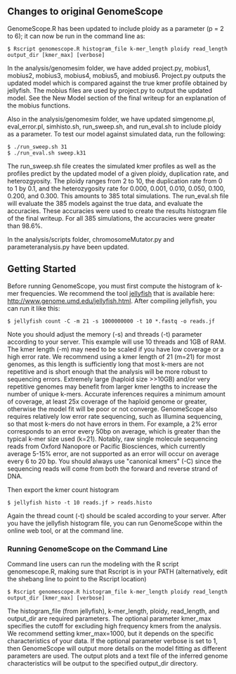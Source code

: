 ## Changes to original GenomeScope
GenomeScope.R has been updated to include ploidy as a parameter (p = 2 to 6); it can now be run in the command line as:

    $ Rscript genomescope.R histogram_file k-mer_length ploidy read_length output_dir [kmer_max] [verbose]

In the analysis/genomesim folder, we have added project.py, mobius1, mobius2, mobius3, mobius4, mobius5, and mobius6. Project.py outputs the updated model which is compared against the true kmer profile obtained by jellyfish. The mobius files are used by project.py to output the updated model. See the New Model section of the final writeup for an explanation of the mobius functions.

Also in the analysis/genomesim folder, we have updated simgenome.pl, eval_error.pl, simhisto.sh, run_sweep.sh, and run_eval.sh to include ploidy as a parameter. To test our model against simulated data, run the following:

    $ ./run_sweep.sh 31
    $ ./run_eval.sh sweep.k31

The run_sweep.sh file creates the simulated kmer profiles as well as the profiles predict by the updated model of a given ploidy, duplication rate, and heterozgyosity. The ploidy ranges from 2 to 10, the duplication rate from 0 to 1 by 0.1, and the heterozygosity rate for 0.000, 0.001, 0.010, 0.050, 0.100, 0.200, and 0.300. This amounts to 385 total simulations. The run_eval.sh file will evaluate the 385 models against the true data, and evaluate the accuracies. These accuracies were used to create the results histogram file of the final writeup. For all 385 simulations, the accuracies were greater than 98.6%.

In the analysis/scripts folder, chromosomeMutator.py and parameteranalysis.py have been updated. 

## Getting Started

Before running GenomeScope, you must first compute the histogram of k-mer frequencies. We recommend the tool [jellyfish](https://academic.oup.com/bioinformatics/article/27/6/764/234905/A-fast-lock-free-approach-for-efficient-parallel)  that is available here: http://www.genome.umd.edu/jellyfish.html. After compiling jellyfish, you can run it like this:

    $ jellyfish count -C -m 21 -s 1000000000 -t 10 *.fastq -o reads.jf
  
Note you should adjust the memory (-s) and threads (-t) parameter according to your server. This example will use 10 threads and 1GB of RAM. The kmer length (-m) may need to be scaled if you have low coverage or a high error rate. We recommend using a kmer length of 21 (m=21) for most genomes, as this length is sufficiently long that most k-mers are not repetitive and is short enough that the analysis will be more robust to sequencing errors. Extremely large (haploid size >>10GB) and/or very repetitive genomes may benefit from larger kmer lengths to increase the number of unique k-mers. Accurate inferences requires a minimum amount of coverage, at least 25x coverage of the haploid genome or greater, otherwise the model fit will be poor or not converge. GenomeScope also requires relatively low error rate sequencing, such as Illumina sequencing, so that most k-mers do not have errors in them. For example, a 2% error corresponds to an error every 50bp on average, which is greater than the typical k-mer size used (k=21). Notably, raw single molecule sequencing reads from Oxford Nanopore or Pacific Biosciences, which currently average 5-15% error, are not supported as an error will occur on average every 6 to 20 bp. You should always use "canonical kmers" (-C) since the sequencing reads will come from both the forward and reverse strand of DNA.

Then export the kmer count histogram

    $ jellyfish histo -t 10 reads.jf > reads.histo

Again the thread count (-t) should be scaled according to your server. After you have the jellyfish histogram file, you can run GenomeScope within the online web tool, or at the command line.

### Running GenomeScope on the Command Line

Command line users can run the modeling with the R script genomescope.R, making sure that Rscript is in your PATH (alternatively, edit the shebang line to point to the Rscript location)

    $ Rscript genomescope.R histogram_file k-mer_length ploidy read_length output_dir [kmer_max] [verbose]

The histogram_file (from jellyfish), k-mer_length, ploidy, read_length, and output_dir are required parameters. The optional parameter kmer_max specifies the cutoff for excluding high frequency kmers from the analysis. We recommend setting kmer_max=1000, but it depends on the specific characteristics of your data. If the optional parameter verbose is set to 1, then GenomeScope will output more details on the model fitting as different parameters are used. The output plots and a text file of the inferred genome characteristics will be output to the specified output_dir directory.
